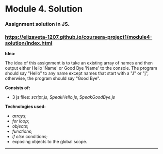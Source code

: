 # Module 4. Solution

### Assignment solution in JS.

### https://elizaveta-1207.github.io/coursera-project1/module4-solution/index.html


**Idea:**

The idea of this assignment is to take an existing array of names and then output either Hello 'Name' or Good Bye 'Name' to the console.
The program should say "Hello" to any name except names that start with a "J" or "j", otherwise, the program should say "Good Bye".

**Consists of:**

- 3 js files: _script.js_, _SpeakHello.js_, _SpeakGoodBye.js_

**Technologies used:**

- _arrays_;
- _for loop_;
- _objects_;
- _functions_;
- _if else_ conditions;
- exposing objects to the global scope.

---

